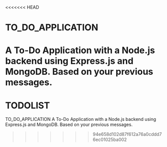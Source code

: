 <<<<<<< HEAD
# TO_DO_APPLICATION
A To-Do Application with a Node.js backend using Express.js and MongoDB. Based on your previous messages.
=======
# TODOLIST
TO_DO_APPLICATION A To-Do Application with a Node.js backend using Express.js and MongoDB. Based on your previous messages.
>>>>>>> 94e658d102d87f612a76a0cddd76ec01025ba002
